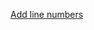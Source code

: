 <a href="javascript:var script=document.createElement('script');script.src='https://raw.githubusercontent.com/vovka/line_numbers_in_chrome/master/application.js';script.type='text/javascript';document.head.appendChild(script)">Add line numbers</a>
